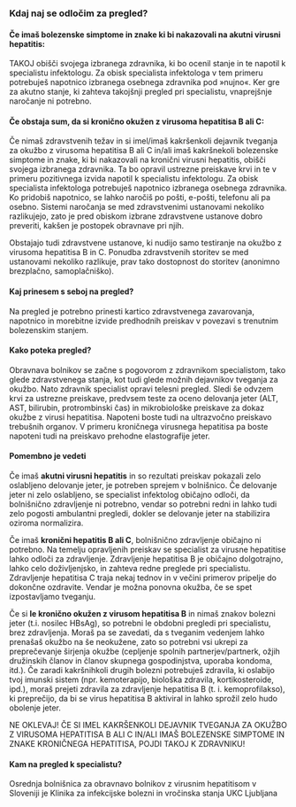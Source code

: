 ### Kdaj naj se odločim za pregled?
#### Če imaš bolezenske simptome in znake ki bi nakazovali na akutni virusni hepatitis:

TAKOJ obišči svojega izbranega zdravnika, ki bo ocenil stanje in te napotil k specialistu infektologu. Za obisk specialista infektologa v tem primeru potrebuješ napotnico izbranega osebnega zdravnika pod »nujno«. Ker gre za akutno stanje, ki zahteva takojšnji pregled pri specialistu, vnaprejšnje naročanje ni potrebno.  

#### Če obstaja sum, da si kronično okužen z virusoma hepatitisa B ali C:

Če nimaš zdravstvenih težav in si imel/imaš kakršenkoli dejavnik tveganja za okužbo z virusoma hepatitisa B ali C in/ali imaš kakršnekoli bolezenske simptome in znake, ki bi nakazovali na kronični virusni hepatitis, obišči svojega izbranega zdravnika. Ta bo opravil ustrezne preiskave krvi in te v primeru pozitivnega izvida napotil k specialistu infektologu. Za obisk specialista infektologa potrebuješ napotnico izbranega osebnega zdravnika. Ko pridobiš napotnico, se lahko naročiš po pošti, e-pošti, telefonu ali pa osebno. Sistemi naročanja se med zdravstvenimi ustanovami nekoliko razlikujejo, zato je pred obiskom izbrane zdravstvene ustanove dobro preveriti, kakšen je postopek obravnave pri njih.


Obstajajo tudi zdravstvene ustanove, ki nudijo samo testiranje na okužbo z virusoma hepatitisa B in C. Ponudba zdravstvenih storitev se med ustanovami nekoliko razlikuje, prav tako dostopnost do storitev (anonimno brezplačno, samoplačniško).

#### Kaj prinesem s seboj na pregled?

Na pregled je potrebno prinesti kartico zdravstvenega zavarovanja, napotnico in morebitne izvide predhodnih preiskav v povezavi s trenutnim bolezenskim stanjem.

#### Kako poteka pregled?

Obravnava bolnikov se začne s pogovorom z zdravnikom specialistom, tako glede zdravstvenega stanja, kot tudi glede možnih dejavnikov tveganja za okužbo. Nato zdravnik specialist opravi telesni pregled. Sledi še odvzem krvi za ustrezne preiskave, predvsem teste za oceno delovanja jeter (ALT, AST, bilirubin, protrombinski čas) in mikrobiološke preiskave za dokaz okužbe z virusi hepatitisa. Napoteni boste tudi na ultrazvočno preiskavo trebušnih organov. V primeru kroničnega virusnega hepatitisa pa boste napoteni tudi na preiskavo prehodne elastografije jeter. 

#### Pomembno je vedeti

Če imaš **akutni virusni hepatitis** in so rezultati preiskav pokazali zelo oslabljeno delovanje jeter, je potreben sprejem v bolnišnico. Če delovanje jeter ni zelo oslabljeno, se specialist infektolog običajno odloči, da bolnišnično zdravljenje ni potrebno, vendar so potrebni redni in lahko tudi zelo pogosti ambulantni pregledi, dokler se delovanje jeter na stabilizira oziroma normalizira. 

Če imaš **kronični hepatitis B ali C**, bolnišnično zdravljenje običajno ni potrebno. Na temelju opravljenih preiskav se specialist za virusne hepatitise lahko odloči za zdravljenje. Zdravljenje hepatitisa B je običajno dolgotrajno, lahko celo doživljenjsko, in zahteva redne preglede pri specialistu. Zdravljenje hepatitisa C traja nekaj tednov in v večini primerov pripelje do dokončne ozdravite. Vendar je možna ponovna okužba, če se spet izpostavljamo tveganju. 

Če si **le kronično okužen z virusom hepatitisa B** in nimaš znakov bolezni jeter (t.i. nosilec HBsAg), so potrebni le obdobni pregledi pri specialistu, brez zdravljenja. Moraš pa se zavedati, da s tveganim vedenjem lahko prenašaš okužbo na še neokužene, zato so potrebni vsi ukrepi za preprečevanje širjenja okužbe (cepljenje spolnih partnerjev/partnerk, ožjih družinskih članov in članov skupnega gospodinjstva, uporaba kondoma, itd.). Če zaradi kakršnihkoli drugih bolezni potrebuješ zdravila, ki oslabijo tvoj imunski sistem (npr. kemoterapijo, biološka zdravila, kortikosteroide, ipd.), moraš prejeti zdravila za zdravljenje hepatitisa B (t. i. kemoprofilakso), ki preprečijo, da bi se virus hepatitisa B aktiviral in lahko sprožil zelo hudo obolenje jeter. 

NE OKLEVAJ! ČE SI IMEL KAKRŠENKOLI DEJAVNIK TVEGANJA ZA OKUŽBO Z VIRUSOMA HEPATITISA B ALI C IN/ALI IMAŠ BOLEZENSKE SIMPTOME IN ZNAKE KRONIČNEGA HEPATITISA, POJDI TAKOJ K ZDRAVNIKU!

#### Kam na pregled k specialistu?

Osrednja bolnišnica za obravnavo bolnikov z virusnim hepatitisom v Sloveniji je Klinika za infekcijske bolezni in vročinska stanja UKC Ljubljana


         





